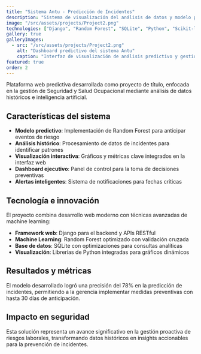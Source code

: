 ```yaml
---
title: "Sistema Antu - Predicción de Incidentes"
description: "Sistema de visualización del análisis de datos y modelo predictivo para la Gerencia de Seguridad y Salud Ocupacional."
image: "/src/assets/projects/Project2.png"
technologies: ["Django", "Random Forest", "SQLite", "Python", "Scikit-learn"]
gallery: true
galleryImages:
  - src: "/src/assets/projects/Project2.png"
    alt: "Dashboard predictivo del sistema Antu"
    caption: "Interfaz de visualización de análisis predictivo y gestión de incidentes"
featured: true
order: 2
---
```


Plataforma web predictiva desarrollada como proyecto de título, enfocada en la gestión de Seguridad y Salud Ocupacional mediante análisis de datos históricos e inteligencia artificial.

## Características del sistema

- **Modelo predictivo**: Implementación de Random Forest para anticipar eventos de riesgo
- **Análisis histórico**: Procesamiento de datos de incidentes para identificar patrones
- **Visualización interactiva**: Gráficos y métricas clave integrados en la interfaz web
- **Dashboard ejecutivo**: Panel de control para la toma de decisiones preventivas
- **Alertas inteligentes**: Sistema de notificaciones para fechas críticas

## Tecnología e innovación

El proyecto combina desarrollo web moderno con técnicas avanzadas de machine learning:

- **Framework web**: Django para el backend y APIs RESTful
- **Machine Learning**: Random Forest optimizado con validación cruzada
- **Base de datos**: SQLite con optimizaciones para consultas analíticas
- **Visualización**: Librerías de Python integradas para gráficos dinámicos

## Resultados y métricas

El modelo desarrollado logró una precisión del 78% en la predicción de incidentes, permitiendo a la gerencia implementar medidas preventivas con hasta 30 días de anticipación.

## Impacto en seguridad

Esta solución representa un avance significativo en la gestión proactiva de riesgos laborales, transformando datos históricos en insights accionables para la prevención de incidentes.